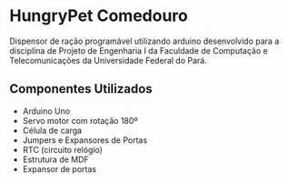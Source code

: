 # HungryPet Comedouro

Dispensor de ração programável utilizando arduino desenvolvido para a disciplina de Projeto de Engenharia I da Faculdade de Computação e Telecomunicações da Universidade Federal do Pará.

## Componentes Utilizados
 
- Arduino Uno 
- Servo motor com rotação 180º
- Célula de carga
- Jumpers e Expansores de Portas 
- RTC (circuito relógio) 
- Estrutura de MDF
- Expansor de portas 
